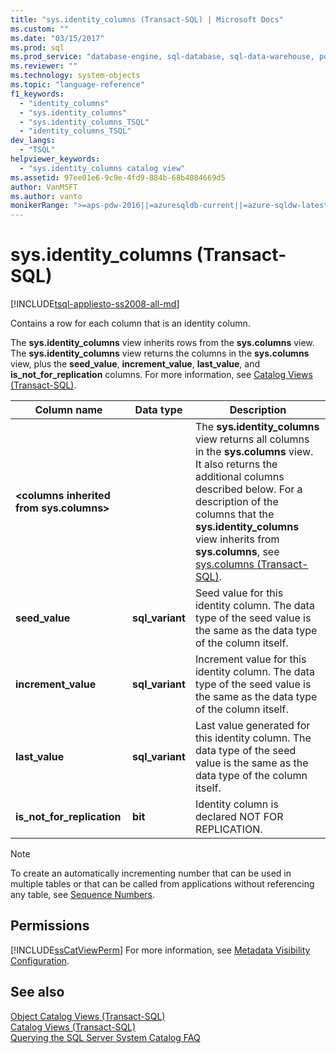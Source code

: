 ```yaml
---
title: "sys.identity_columns (Transact-SQL) | Microsoft Docs"
ms.custom: ""
ms.date: "03/15/2017"
ms.prod: sql
ms.prod_service: "database-engine, sql-database, sql-data-warehouse, pdw"
ms.reviewer: ""
ms.technology: system-objects
ms.topic: "language-reference"
f1_keywords: 
  - "identity_columns"
  - "sys.identity_columns"
  - "sys.identity_columns_TSQL"
  - "identity_columns_TSQL"
dev_langs: 
  - "TSQL"
helpviewer_keywords: 
  - "sys.identity_columns catalog view"
ms.assetid: 97ee01e6-9c9e-4fd9-884b-68b4084669d5
author: VanMSFT
ms.author: vanto
monikerRange: ">=aps-pdw-2016||=azuresqldb-current||=azure-sqldw-latest||>=sql-server-2016||=sqlallproducts-allversions||>=sql-server-linux-2017||=azuresqldb-mi-current"
---
```

# sys.identity_columns (Transact-SQL)
[!INCLUDE[tsql-appliesto-ss2008-all-md](../../includes/tsql-appliesto-ss2008-all-md.md)]

  Contains a row for each column that is an identity column.  
  
 The **sys.identity_columns** view inherits rows from the **sys.columns** view. The **sys.identity_columns** view returns the columns in the **sys.columns** view, plus the **seed_value**, **increment_value**, **last_value**, and **is_not_for_replication** columns. For more information, see [Catalog Views &#40;Transact-SQL&#41;](../../relational-databases/system-catalog-views/catalog-views-transact-sql.md).  
  
|Column name|Data type|Description|  
|-----------------|---------------|-----------------|  
|**\<columns inherited from sys.columns>**||The **sys.identity_columns** view returns all columns in the **sys.columns** view. It also returns the additional columns described below. For a description of the columns that the **sys.identity_columns** view inherits from **sys.columns**, see [sys.columns &#40;Transact-SQL&#41;](../../relational-databases/system-catalog-views/sys-columns-transact-sql.md).|  
|**seed_value**|**sql_variant**|Seed value for this identity column. The data type of the seed value is the same as the data type of the column itself.|  
|**increment_value**|**sql_variant**|Increment value for this identity column. The data type of the seed value is the same as the data type of the column itself.|  
|**last_value**|**sql_variant**|Last value generated for this identity column. The data type of the seed value is the same as the data type of the column itself.|  
|**is_not_for_replication**|**bit**|Identity column is declared NOT FOR REPLICATION.|  
  
> [!NOTE]  
>  To create an automatically incrementing number that can be used in multiple tables or that can be called from applications without referencing any table, see [Sequence Numbers](../../relational-databases/sequence-numbers/sequence-numbers.md).  
  
## Permissions  
 [!INCLUDE[ssCatViewPerm](../../includes/sscatviewperm-md.md)] For more information, see [Metadata Visibility Configuration](../../relational-databases/security/metadata-visibility-configuration.md).  
  
## See also  
 [Object Catalog Views &#40;Transact-SQL&#41;](../../relational-databases/system-catalog-views/object-catalog-views-transact-sql.md)   
 [Catalog Views &#40;Transact-SQL&#41;](../../relational-databases/system-catalog-views/catalog-views-transact-sql.md)   
 [Querying the SQL Server System Catalog FAQ](../../relational-databases/system-catalog-views/querying-the-sql-server-system-catalog-faq.md)  
  
  

